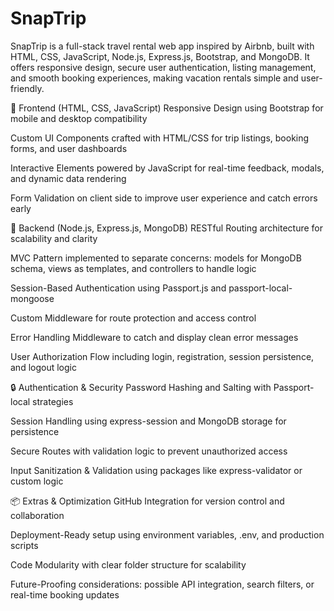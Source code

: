 # SnapTrip
SnapTrip is a full-stack travel rental web app inspired by Airbnb, built with HTML, CSS, JavaScript, Node.js, Express.js, Bootstrap, and MongoDB. It offers responsive design, secure user authentication, listing management, and smooth booking experiences, making vacation rentals simple and user-friendly.

🧩 Frontend (HTML, CSS, JavaScript)
Responsive Design using Bootstrap for mobile and desktop compatibility

Custom UI Components crafted with HTML/CSS for trip listings, booking forms, and user dashboards

Interactive Elements powered by JavaScript for real-time feedback, modals, and dynamic data rendering

Form Validation on client side to improve user experience and catch errors early

🚀 Backend (Node.js, Express.js, MongoDB)
RESTful Routing architecture for scalability and clarity

MVC Pattern implemented to separate concerns: models for MongoDB schema, views as templates, and controllers to handle logic

Session-Based Authentication using Passport.js and passport-local-mongoose

Custom Middleware for route protection and access control

Error Handling Middleware to catch and display clean error messages

User Authorization Flow including login, registration, session persistence, and logout logic

🔒 Authentication & Security
Password Hashing and Salting with Passport-local strategies

Session Handling using express-session and MongoDB storage for persistence

Secure Routes with validation logic to prevent unauthorized access

Input Sanitization & Validation using packages like express-validator or custom logic

📦 Extras & Optimization
GitHub Integration for version control and collaboration

Deployment-Ready setup using environment variables, .env, and production scripts

Code Modularity with clear folder structure for scalability

Future-Proofing considerations: possible API integration, search filters, or real-time booking updates
